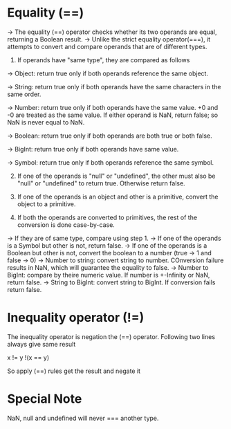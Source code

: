 # Equality (==)

-> The equality (==) operator checks whether its two operands are equal, returning a Boolean result. 
-> Unlike the strict equality operator(===), it attempts to convert and compare operands that are of different types.

1. If operands have "same type", they are compared as follows

-> Object: return true only if both operands reference the same object.

-> String: return true only if both operands have the same characters in the same order.

-> Number: return true only if both operands have the same value.
+0 and -0 are treated as the same value.
If either operand is NaN, return false; so NaN is never equal to NaN.

-> Boolean: return true only if both operands are both true or both false.

-> BigInt: return true only if both operands have same value.

-> Symbol: return true only if both operands reference the same symbol.

2. If one of the operands is "null" or "undefined", the other must also be "null" or "undefined" to return true. Otherwise return false.

3. If one of the operands is an object and other is a primitive, convert the object to a primitive.

4. If both the operands are converted to primitives, the rest of the conversion is done case-by-case.

-> If they are of same type, compare using step 1.
-> If one of the operands is a Symbol but other is not, return false.
-> If one of the operands is a Boolean but other is not, convert the boolean to a number (true -> 1 and false -> 0)
-> Number to string: convert string to number. COnversion failure results in NaN, which will guarantee the equality to false.
-> Number to BigInt: compare by theire numeric value. If number is +-Infinity or NaN, return false.
-> String to BigInt: convert string to BigInt. If conversion fails return false.


# Inequality operator (!=)

The inequality operator is negation the (==) operator. Following two lines always give same result

x != y
!(x == y)

So apply (==) rules get the result and negate it

# Special Note

NaN, null and undefined will never === another type.